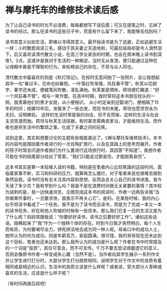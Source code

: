 # 禅与摩托车的维修技术读后感

为了让自己读书的时光不必浪费，每每都想写下读后感；可又在提笔之时，忘掉了读书的经过。那么在读书的这些日子中，究竟有什么留下来了，我能够去找到吗？

读书其意义似如生活，即难以寻得其意义。最开始读书是为了逃避，正如逃避生活一样；小时酷爱阅读三毛，感动于其夫妻之天造地和，可最后结局却是令人潸然泪下。后又喜欢读清代散文小说，在高三学业紧张的时期，也会在周末晚上读书到深夜1，2点。这或许是我对于生活的一种叛逆，当时无从发泄，便只能通过这种在父母眼中甚是不理智的行为，来标榜自己的存在，不至与众人同也。

清代散文中最喜欢的则是《秋灯琐记》。在校时无意间拍了一张照片，会让我想起其中一句“春过半，花命也如春短。一叶落红吹渐慢，风狂春不管”。秋芙以花砌字，春字还未成，便被落风吹散，凌乱满地。秋芙甚是惆怅，蒋坦便打趣道：“好一个风狂春不管”。相与一笑作罢。在高中时期，我时常将这本书放在枕头的一侧，我羡慕他们的男才女貌，从小便相识， 从小时定亲到迎娶进门，便相隔了15年的时间；结婚10年后，发鬓多了一些白发，而在书的末尾，蒋坦也愿世世永为夫妇，证明佛前。 这样的生活时常是我的向往，但不言而喻，这样的生活与社会主流背道而驰。蒋坦与秋芙生活拮据，有时甚至需典卖家当，才能维持生活。而作者也是将生活中的繁琐之事，化成了夫妻之间的玩笑。



说到这里，其实和想要讨论的主题有些相差甚远了。《禅与摩托车维修技术》，本书的内容均是围绕着作者进行的一次肖陶扩旅行，以及在其路上的思考而展开。作者的孩子时常会问道作者我们为什么要进行这场旅行时，其回答“不知道”。我想作者可能在书的结尾部分给出了答案，“我们只能走过那哀伤，才能脱离哀伤”。



这本书其实是算一本较难入读的书籍，特别是在笔者内心比较焦躁的这段时间。面临着家事不断，实习和科研的压力，就算再怎么摆烂，对于笔者来说也很难去做到泰然自若。读书时没有去关注其内容和思想，反而会去关心自己的读书进度。我今天读了多少页？我有学到什么吗？我是不是在浪费时间做无关紧要的事情？其中较为讽刺的是，我一边快速浏览，企图完成这本书的阅读时，作者一边再告诉我“当你做某件事时，一旦要求快，就表示不再关心它”。是的。在某些时候，我的内心似乎将读书看成了一个任务，我不是为了读书而去读书，而是为了完成一本又一本的读书任务，好在和他人吹嘘的时候有一些资本。那么我们日复一日的生活又是为了什么呢？妈妈常跟我说：“你要好好读书，读书之后要好好工作”。诸如这些话语，隐瞒起来了“我”作为一个独特个体的存在。时到今日我才突然明白，每个人生而有异，为何要竭尽全力，拼死拼活地去成为同一种人呢。母亲口中的成功人士，她所认为的何为成功，则是年薪百万，家庭圆满。很可惜，我的哥哥现在还未达到这个目标，笔者也还未达到。那么我所认为的成功是什么呢？作者在书中时常提及的一个词是“良质”。其仅可意会，而不可言传。千万不要去尝试琢磨透它的意义，否则会像原书作者一样变成失心魔（当然不是）。当作者向其学生展示一系列作文并让学生进行打分时，大部分学生打分趋势相同，说明学生对于作文中的良质有着相同或是相近的认识。生活中的良质又该是什么样呢？或者说，受大部分人青睐或喜欢的生活，应该是什么样子呢？



（有时间再接后续吧）

